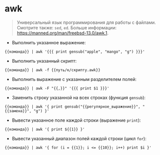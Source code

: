 # awk

> Универсальный язык программирования для работы с файлами.
> Смотрите также: `sed`, `ed`.
> Больше информации: <https://manned.org/man/freebsd-13.0/awk.1>.

- Выполнить указанное выражение:

`{{команда}} | awk '{{{ print gensub("apple", "mango", "g") }}}'`

- Выполнить указанный скрипт:

`{{команда}} | awk -f {{путь/к/скрипту.awk}}`

- Выполнить выражение с указанным разделителем полей:

`{{команда}} | awk -F "{{,}}" '{{{ print $1 }}}'`

- Заменить строку указанной на всех строках (функция `gensub`):

`{{команда}} | awk '{ print gensub("{{регулярное_выражение}}", "{{замена}}", "g") }'`

- Вывести указанное поле каждой строки (выражение `print`):

`{{команда}} | awk '{ print ${{1}} }'`

- Вывести указанный диапазон полей каждой строки (цикл `for`):

`{{команда}} | awk '{ for (i = {{1}}; i <= {{10}}; i++) print $i }'`
